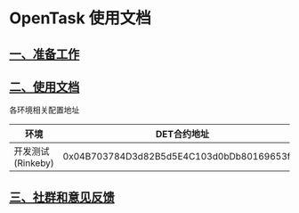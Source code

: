 # OpenTask 使用文档

## [一、准备工作](prepare.md)
## [二、使用文档](how-to-use.md)

各环境相关配置地址

|环境|DET合约地址|OpenTask合约地址|前端页面地址|
|--|--|--|--|
|开发测试(Rinkeby)|0x04B703784D3d82B5d5E4C103d0bDb80169653f48|0x1231fE2e7479126b4bFF764f3359e2d03Da23f27|<http://47.92.64.129/>|

## [三、社群和意见反馈](community-and-feedback.md)
